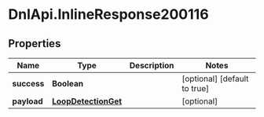 # DnlApi.InlineResponse200116

## Properties
Name | Type | Description | Notes
------------ | ------------- | ------------- | -------------
**success** | **Boolean** |  | [optional] [default to true]
**payload** | [**LoopDetectionGet**](LoopDetectionGet.md) |  | [optional] 


